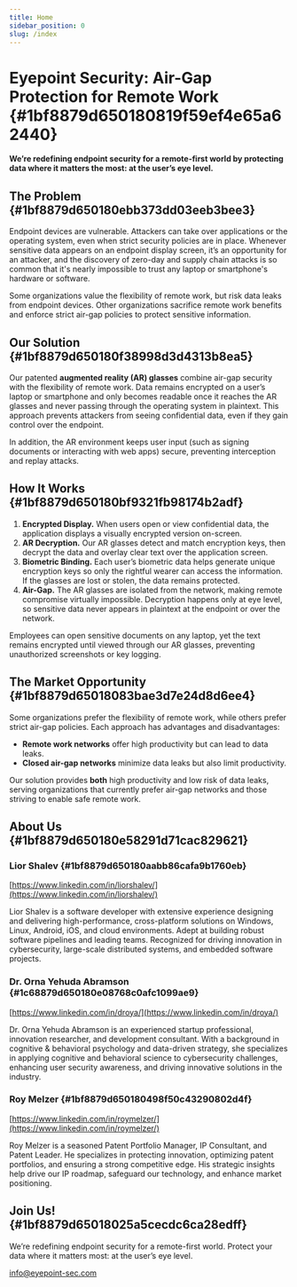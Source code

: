 ```yaml
---
title: Home
sidebar_position: 0
slug: /index
---
```




# Eyepoint Security: Air-Gap Protection for Remote Work {#1bf8879d650180819f59ef4e65a62440}


**We’re redefining endpoint security for a remote-first world by protecting data where it matters the most: at the user’s eye level.**


## **The Problem** {#1bf8879d650180ebb373dd03eeb3bee3}


Endpoint devices are vulnerable. Attackers can take over applications or the operating system, even when strict security policies are in place. Whenever sensitive data appears on an endpoint display screen, it’s an opportunity for an attacker, and the discovery of zero-day and supply chain attacks is so common that it's nearly impossible to trust any laptop or smartphone's hardware or software. 


Some organizations value the flexibility of remote work, but risk data leaks from endpoint devices. Other organizations sacrifice remote work benefits and enforce strict air-gap policies to protect sensitive information.


## **Our Solution** {#1bf8879d650180f38998d3d4313b8ea5}


Our patented **augmented reality (AR) glasses** combine air-gap security with the flexibility of remote work. Data remains encrypted on a user’s laptop or smartphone and only becomes readable once it reaches the AR glasses and never passing through the operating system in plaintext. This approach prevents attackers from seeing confidential data, even if they gain control over the endpoint.


In addition, the AR environment keeps user input (such as signing documents or interacting with web apps) secure, preventing interception and replay attacks.


## **How It Works** {#1bf8879d650180bf9321fb98174b2adf}

1. **Encrypted Display.** When users open or view confidential data, the application displays a visually encrypted version on-screen.
2. **AR Decryption.** Our AR glasses detect and match encryption keys, then decrypt the data and overlay clear text over the application screen.
3. **Biometric Binding.** Each user’s biometric data helps generate unique encryption keys so only the rightful wearer can access the information. If the glasses are lost or stolen, the data remains protected.
4. **Air-Gap.** The AR glasses are isolated from the network, making remote compromise virtually impossible. Decryption happens only at eye level, so sensitive data never appears in plaintext at the endpoint or over the network.

Employees can open sensitive documents on any laptop, yet the text remains encrypted until viewed through our AR glasses, preventing unauthorized screenshots or key logging.


## **The Market Opportunity** {#1bf8879d65018083bae3d7e24d8d6ee4}


Some organizations prefer the flexibility of remote work, while others prefer strict air-gap policies. Each approach has advantages and disadvantages:

- **Remote work networks** offer high productivity but can lead to data leaks.
- **Closed air-gap networks** minimize data leaks but also limit productivity.

Our solution provides **both** high productivity and low risk of data leaks, serving organizations that currently prefer air-gap networks and those striving to enable safe remote work.


## **About Us** {#1bf8879d650180e58291d71cac829621}


### **Lior Shalev** {#1bf8879d650180aabb86cafa9b1760eb}


[https://www.linkedin.com/in/liorshalev/](https://www.linkedin.com/in/liorshalev/)


Lior Shalev is a software developer with extensive experience designing and delivering high-performance, cross-platform solutions on Windows, Linux, Android, iOS, and cloud environments. Adept at building robust software pipelines and leading teams. Recognized for driving innovation in cybersecurity, large-scale distributed systems, and embedded software projects.


### **Dr. Orna Yehuda Abramson** {#1c68879d650180e08768c0afc1099ae9}


[https://www.linkedin.com/in/droya/](https://www.linkedin.com/in/droya/)


Dr. Orna Yehuda Abramson is an experienced startup professional, innovation researcher, and development consultant. With a background in cognitive & behavioral psychology and data-driven strategy, she specializes in applying cognitive and behavioral science to cybersecurity challenges, enhancing user security awareness, and driving innovative solutions in the industry.


### **Roy Melzer** {#1bf8879d650180498f50c43290802d4f}


[https://www.linkedin.com/in/roymelzer/](https://www.linkedin.com/in/roymelzer/)


Roy Melzer is a seasoned Patent Portfolio Manager, IP Consultant, and Patent Leader. He specializes in protecting innovation, optimizing patent portfolios, and ensuring a strong competitive edge. His strategic insights help drive our IP roadmap, safeguard our technology, and enhance market positioning.


## **Join Us!** {#1bf8879d65018025a5cecdc6ca28edff}


We’re redefining endpoint security for a remote-first world. Protect your data where it matters most: at the user’s eye level.


[info@eyepoint-sec.com](mailto:info@eyepoint-sec.com)


